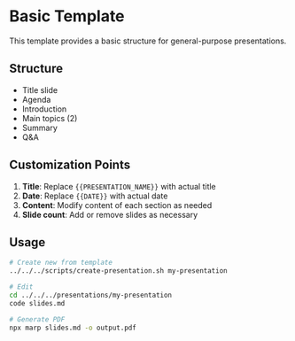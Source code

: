 # Basic Template

This template provides a basic structure for general-purpose presentations.

## Structure

- Title slide
- Agenda
- Introduction
- Main topics (2)
- Summary
- Q&A

## Customization Points

1. **Title**: Replace `{{PRESENTATION_NAME}}` with actual title
2. **Date**: Replace `{{DATE}}` with actual date
3. **Content**: Modify content of each section as needed
4. **Slide count**: Add or remove slides as necessary

## Usage

```bash
# Create new from template
../../../scripts/create-presentation.sh my-presentation

# Edit
cd ../../../presentations/my-presentation
code slides.md

# Generate PDF
npx marp slides.md -o output.pdf
```